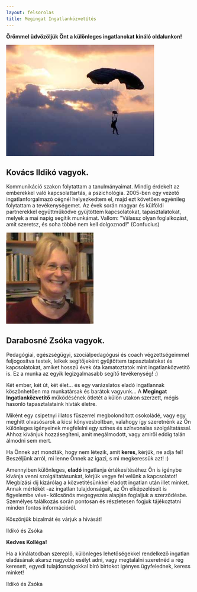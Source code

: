 ```yaml
---
layout: felsorolas
title: Megingat Ingatlanközvetítés
---
```


**Örömmel üdvözöljük Önt a különleges ingatlanokat kínáló oldalunkon!**

<div class="egyik" markdown="block">

![Ildikó](ildiko.jpg)

## Kovács Ildikó vagyok.

Kommunikáció szakon folytattam a tanulmányaimat. Mindig érdekelt az emberekkel való kapcsolattartás, a pszichológia. 2005-ben egy vezető ingatlanforgalmazó cégnél helyezkedtem el, majd ezt követően egyénileg folytattam a tevékenységemet. Az évek során magyar és külföldi partnerekkel együttműködve gyűjtöttem kapcsolatokat, tapasztalatokat, melyek a mai napig segítik munkámat. Vallom: "Válassz olyan foglalkozást, amit szeretsz, és soha többé nem kell dolgoznod!" (Confucius)

</div>
<div class="egyik" markdown="block">

![Zsóka](zsoka.jpg)

## Darabosné Zsóka vagyok.

Pedagógiai, egészségügyi, szociálpedagógusi és coach végzettségeimmel feljogosítva testek, lelkek segítőjeként gyűjtöttem tapasztalatokat és kapcsolatokat, amiket hosszú évek óta kamatoztatok mint ingatlanközvetítő is. Ez a munka az egyik legizgalmasabb segítő tevékenység! :)

</div>

Két ember, két út, két élet... és egy varázslatos eladó ingatlannak köszönhetően ma munkatársak és barátok vagyunk... 
A **Megingat Ingatlanközvetítő** működésének ötletét a külön utakon szerzett, mégis hasonló tapasztalataink hívták életre.

Miként egy csipetnyi illatos fűszerrel megbolondított csokoládé, vagy egy meghitt olvasósarok a kicsi könyvesboltban, valahogy így szeretnénk az Ön különleges igényeinek megfelelni egy színes és színvonalas szolgáltatással. Ahhoz kívánjuk hozzásegíteni, amit megálmodott, vagy amiről eddig talán álmodni sem mert. 

Ha Önnek azt mondták, hogy nem létezik, amit **keres**, kérjük, ne adja fel! Beszéljünk arról, mi lenne Önnek az igazi, s mi megkeressük azt! :)

Amennyiben különleges, **eladó** ingatlanja értékesítéséhez Ön is igénybe kívánja venni szolgáltatásunkat, kérjük vegye fel velünk a kapcsolatot! Megbízási díj kizárólag a közvetítésünkkel eladott ingatlan után illet minket. Annak mértékét -az ingatlan tulajdonságait, az Ön elképzeléseit is figyelembe véve- kölcsönös megegyezés alapján foglaljuk a szerződésbe. Személyes találkozás során pontosan és részletesen fogjuk tájékoztatni minden fontos információról. 


Köszönjük bizalmát és várjuk a hívását!

Ildikó és Zsóka

**Kedves Kolléga!**

Ha a kínálatodban szereplő, különleges lehetőségekkel rendelkező ingatlan eladásának akarsz nagyobb esélyt adni, vagy megtalálni szeretnéd a rég keresett, egyedi tulajdonságokkal bíró birtokot igényes ügyfelednek, keress minket! 

Ildikó és Zsóka

